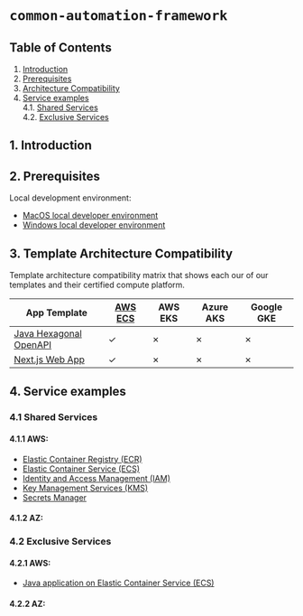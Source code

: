 # `common-automation-framework`
## **Table of Contents**
1. [Introduction](#1-introduction)
2. [Prerequisites](#2-prerequisites)
3. [Architecture Compatibility](#3-architecture-compatibility)
4. [Service examples](#4-service-examples)  
  4.1. [Shared Services](#41-shared-services)    
  4.2. [Exclusive Services](#42-exclusive-services)  

## 1. Introduction

## 2. Prerequisites
Local development environment:
- [MacOS local developer environment](./../../../../../development-environments/local/mac/README.md)
- [Windows local developer environment](./../../../../../development-environments/local/java/windows/README.md)

## 3. Template Architecture Compatibility
Template architecture compatibility matrix that shows each our of our templates and their certified compute platform. 

| App Template | [AWS ECS](./shared-services/aws/ecs/README.md) | AWS EKS | Azure AKS | Google GKE |
|------|-------|-------|-------|-------|
| [Java Hexagonal OpenAPI](https://github.com/launchbynttdata/launch-api-hex-java-template) | &check; | &cross; | &cross; | &cross; |
| [Next.js Web App](https://github.com/NTTDATA-Launch/launch-accelerators-site) | &check; | &cross; | &cross; | &cross; |

## 4. Service examples

### 4.1 Shared Services

#### 4.1.1 AWS:
- [Elastic Container Registry (ECR)](./shared-services/aws/ecr/README.md)
- [Elastic Container Service (ECS)](./shared-services/aws/ecs/README.md)
- [Identity and Access Management (IAM)](./shared-services/aws/iam//README.md)
- [Key Management Services (KMS)](./shared-services/aws/kms/README.md)
- [Secrets Manager](./shared-services/aws/secretsmanager/README.md)

#### 4.1.2 AZ:

### 4.2 Exclusive Services

#### 4.2.1 AWS:
- [Java application on Elastic Container Service (ECS)](./exclusive-services/java/aws/ecs/README.md)

#### 4.2.2 AZ:



